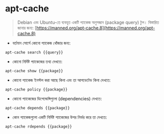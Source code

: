 # apt-cache

> Debian এবং Ubuntu-তে ব্যবহৃত একটি প্যাকেজ অনুসন্ধান (package query) টুল।
> বিস্তারিত জানার জন্য: [https://manned.org/apt-cache.8](https://manned.org/apt-cache.8)

- বর্তমান সোর্সে কোনো প্যাকেজ খোঁজার জন্য:

`apt-cache search {{query}}`

- কোনো নির্দিষ্ট প্যাকেজের তথ্য দেখতে:

`apt-cache show {{package}}`

- কোনো প্যাকেজ ইনস্টল করা আছে কিনা এবং তা আপডেটেড কিনা দেখতে:

`apt-cache policy {{package}}`

- কোনো প্যাকেজের ডিপেন্ডেন্সিগুলো (dependencies) দেখতে:

`apt-cache depends {{package}}`

- কোন প্যাকেজগুলো একটি নির্দিষ্ট প্যাকেজের উপর নির্ভর করে তা দেখতে:

`apt-cache rdepends {{package}}`

